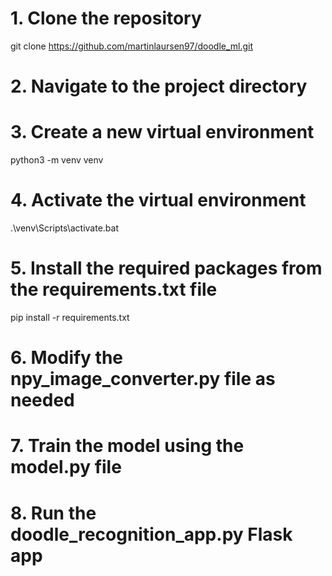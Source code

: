 # 1. Clone the repository
git clone https://github.com/martinlaursen97/doodle_ml.git

# 2. Navigate to the project directory

# 3. Create a new virtual environment
python3 -m venv venv

# 4. Activate the virtual environment
.\venv\Scripts\activate.bat

# 5. Install the required packages from the requirements.txt file
pip install -r requirements.txt

# 6. Modify the npy_image_converter.py file as needed

# 7. Train the model using the model.py file

# 8. Run the doodle_recognition_app.py Flask app
